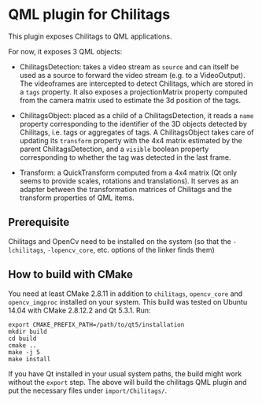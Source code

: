 QML plugin for Chilitags
========================

This plugin exposes Chilitags to QML applications.

For now, it exposes 3 QML objects:

* ChilitagsDetection: takes a video stream as `source` and can itself be used as
  a source to forward the video stream (e.g. to a VideoOutput). The videoframes
  are intercepted to detect Chilitags, which are stored in a `tags` property.
  It also exposes a projectionMatrix property computed from the camera matrix
  used to estimate the 3d position of the tags.

* ChilitagsObject: placed as a child of a ChilitagsDetection, it reads a `name` 
  property corresponding to the identifier of the 3D objects detected by
  Chilitags, i.e. tags or aggregates of tags. A ChilitagsObject takes care of
  updating its `transform` property with the 4x4 matrix estimated by the parent
  ChilitagsDetection, and a `visible` boolean property corresponding to whether
  the tag was detected in the last frame.

* Transform: a QuickTransform computed from a 4x4 matrix (Qt only seems to
  provide scales, rotations and translations). It serves as an adapter between
  the transformation matrices of Chilitags and the transform properties of QML
  items.

Prerequisite
------------

Chilitags and OpenCv need to be installed on the system (so that the
`-lchilitags`, `-lopencv_core`, etc. options of the linker finds them)

How to build with CMake
-----------------------

You need at least CMake 2.8.11 in addition to `chilitags`, `opencv_core` and
`opencv_imgproc` installed on your system. This build was tested on Ubuntu
14.04 with CMake 2.8.12.2 and Qt 5.3.1. Run:

```
export CMAKE_PREFIX_PATH=/path/to/qt5/installation
mkdir build
cd build
cmake ..
make -j 5
make install
```

If you have Qt installed in your usual system paths, the build might work
without the `export` step. The above will build the chilitags QML plugin
and put the necessary files under `import/Chilitags/`.


